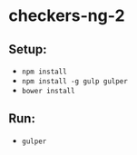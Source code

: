 # checkers-ng-2

## Setup:

* `npm install`
* `npm install -g gulp gulper`
* `bower install`

## Run:
* `gulper`



